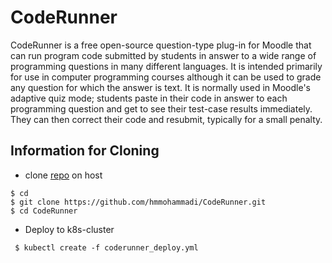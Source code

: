 # CodeRunner
CodeRunner is a free open-source question-type plug-in for Moodle that can run program code submitted by students in answer to a wide range of programming questions in many different languages. It is intended primarily for use in computer programming courses although it can be used to grade any question for which the answer is text. It is normally used in Moodle's adaptive quiz mode; students paste in their code in answer to each programming question and get to see their test-case results immediately. They can then correct their code and resubmit, typically for a small penalty.


## Information for Cloning
* clone [repo](https://github.com/hmmohammadi/CodeRunner.git) on host
```console 
$ cd
$ git clone https://github.com/hmmohammadi/CodeRunner.git
$ cd CodeRunner
```

* Deploy to k8s-cluster
```console 
 $ kubectl create -f coderunner_deploy.yml
```
